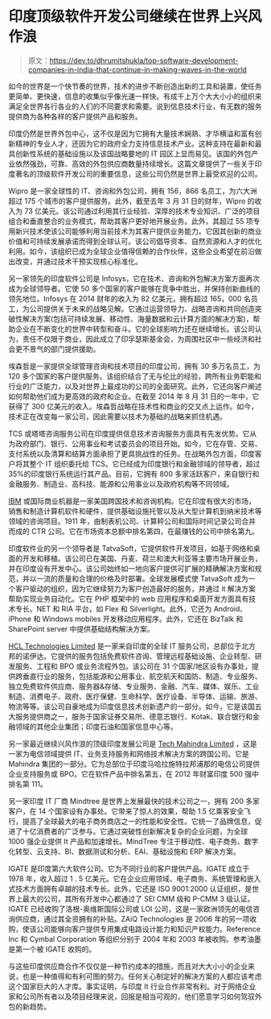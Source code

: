 # 印度顶级软件开发公司继续在世界上兴风作浪

> 原文：<https://dev.to/dhrumitshukla/top-software-development-companies-in-india-that-continue-in-making-waves-in-the-world>

如今的世界是一个快节奏的世界，技术的进步不断创造出新的工具和装置，使任务更简单、更快速，信息的收集似乎像光速一样快。有成千上万个大大小小的组织来满足全世界各行各业的人们的不同要求和需要。说到信息技术行业，有无数的服务提供商为各种各样的客户提供产品和服务。

印度仍然是世界外包中心，这不仅是因为它拥有大量技术娴熟、才华横溢和富有创新精神的专业人才，还因为它的政府全力支持信息技术产业。这种支持在最新和最具创新性系统的基础设施以及该国战略要地的 IT 园区上显而易见。该国的外包产业依然强劲，可靠、高效的外包供应商数量持续增长。这篇文章提供了一些关于印度著名的顶级软件开发公司的重要信息，这些公司仍然是世界上最受欢迎的公司。

Wipro 是一家全球性的 IT、咨询和外包公司，拥有 156，866 名员工，为六大洲超过 175 个城市的客户提供服务。此外，截至去年 3 月 31 日的财年，Wipro 的收入为 73 亿美元。该公司通过利用其行业经验、深厚的技术专业知识、广泛的项目组合和垂直整合的业务模式，帮助其客户更好地开展业务。此外，其超过 55 项专用新兴技术使该公司能够利用当前技术为其客户提供业务能力。它因其创新的商业价值和可持续发展承诺而得到全球认可。该公司倡导资本、自然资源和人才的优化利用。如今，该组织已成为全球企业值得信赖的合作伙伴，这些企业希望在前沿做出改变，并通过技术干预实现核心标准化。

另一家领先的印度软件公司是 Infosys，它在技术、咨询和外包解决方案方面再次成为全球领导者。它使 50 多个国家的客户能够在竞争中胜出，并保持创新曲线的领先地位。Infosys 在 2014 财年的收入为 82 亿美元，拥有超过 165，000 名员工，为公司提供关于未来的战略见解。它通过运营领导力、战略咨询和共同创造突破性解决方案(包括可持续发展、移动性、海量数据和云计算方面的解决方案)，帮助企业在不断变化的世界中转型和奋斗。它的全球影响力还在继续增长。该公司认为，责任不仅限于商业，因此成立了印孚瑟斯基金会，为周围社区中一些经济和社会更不景气的部门提供援助。

埃森哲是一家提供全球管理咨询和技术项目的印度公司，拥有 30 多万名员工，为 120 多个国家的客户提供服务。该组织结合了无与伦比的经验，跨所有业务职能和行业的广泛能力，以及对世界上最成功的公司的全面研究。此外，它还向客户阐述如何帮助他们成为更高效的政府和企业。在截至 2014 年 8 月 31 日的一年中，它获得了 300 亿美元的收入。埃森哲战略在技术性和商业的交叉点上运作。如今，技术正在改变每一家公司，因此需要以技术为基础的战略来抓住机遇。

TCS 或塔塔咨询服务公司在印度提供信息技术咨询服务方面具有先发优势。它从为政府部门、银行、公用事业和考试委员会的项目开始。如今，它在存管、交易、支付系统以及清算和结算方面承担了更具挑战性的任务。在战略外包方面，印度客户将其整个 IT 组织委托给 TCS。它已经成为印度银行和金融领域的领导者，超过 35%的印度银行系统运行其产品。目前，它拥有 800 多家活跃客户，来自银行和金融服务、制造业、高科技、能源和公用事业以及政府机构等不同领域。

[IBM](https://www.ibm.com/in-en/) 或国际商业机器是一家美国跨国技术和咨询机构。它在印度有很大的市场，销售和制造计算机软件和硬件，提供基础设施托管以及从大型计算机到纳米技术等领域的咨询项目。1911 年，由制表机公司、计算秤公司和国际时间记录公司合并而成的 CTR 公司。它在市场资本总额中排名第四，在最赚钱的公司中排名第九。

印度软件业的另一个领导者是 TatvaSoft，它提供软件开发项目，如基于网络和桌面的开发和移植。该公司已在美国、丹麦、荷兰和澳大利亚等主要市场开展业务，并在印度设有开发中心。该公司始终如一地向客户提供可扩展的精确解决方案和规范，并以一流的质量和合理的价格及时部署。全球发展模式使 TatvaSoft 成为一个客户驱动的组织，因为它继续努力为客户创造最好的服务，并通过 it 解决方案帮助实现业务自动化。它在 PHP 框架中的 web 应用程序和桌面开发方面具有技术专长。NET 和 RIA 平台，如 Flex 和 Silverlight。此外，它还为 Android、iPhone 和 Windows mobiles 开发移动应用程序。此外，它还在 BizTalk 和 SharePoint server 中提供基础结构解决方案。

[HCL Technologies Limited](https://www.hcltech.com/) 是一家来自印度的全球 IT 服务公司，总部位于北方邦的诺伊达。它提供的服务包括免费软件咨询、管理远程基础设施、企业转型、研发服务、工程和 BPO 或业务流程外包。该公司在 31 个国家/地区设有办事处，提供跨垂直行业的服务，包括能源和公用事业、航空航天和国防、制造、专业服务、独立免费软件供应商、服务器&存储、专业服务、金融、汽车、媒体、娱乐、工业制造、消费电子、政府、医疗保健、生命科学、医疗设备、半导体、运输、旅游、物流等等。该公司自豪地成为印度信息技术创新遗产的一部分。如今，它是该国五大服务提供商之一，服务于国家证券交易所、德意志银行、Kotak、联合银行和金融领域的其他企业集团；印度石油和国家信息中心等。

另一家最近继续兴风作浪的顶级印度发展公司是 [Tech Mahindra Limited](https://www.techmahindra.com/) ，这是一家为电信领域提供 IT、业务支持服务和网络技术解决方案的跨国公司。它是 Mahindra 集团的一部分。它为总部位于印度马哈拉施特拉邦浦那的电信公司提供企业支持服务或 BPO。它在软件产品中排名第五，在 2012 年财富印度 500 强中排名第 111。

另一家印度 IT 厂商 Mindtree 是世界上发展最快的技术公司之一，拥有 200 多家客户，在 14 个国家设有办事处。它带来了惊人的效果，帮助 1.5 亿乘客安全飞行，提高了全球最大的电子商务商店之一的性能和安全性。它统一了品牌信息，促进了十亿消费者的广泛参与。它通过突破性创新解决复杂的企业问题，为全球 1000 强企业提供 It 产品和加速增长。MindTree 专注于移动性、电子商务、数字化转型、云支持、BI、数据测试和分析、EAI、基础设施和 ERP 解决方案。

IGATE 是印度第六大软件公司。它为不同行业的客户提供产品。IGATE 成立于 1978 年，收入超过 1 . 5 亿美元。它在企业应用领域、电子商务、系统管理和嵌入式技术方面拥有卓越的技术专长。此外，它还是 ISO 9001:2000 认证组织，是世界上最大的公司，其所有开发中心都通过了 SEI CMM 级和 P-CMM 3 级认证。IGATE 已经收购了洛根-奥维斯国际公司或 LOI 公司，这是一家欧洲领先的电信咨询供应商，通过其全资拥有的补贴。ZAiQ Technologies 是 2006 年的另一项收购，使该公司能够向客户提供专用集成电路设计能力和知识产权能力。Reference Inc 和 Cymbal Corporation 等组织分别于 2004 年和 2003 年被收购。参考油墨是第一个被 IGATE 收购的。

与这些印度供应商合作不仅仅是一种节约成本的措施，而且对大大小小的企业来说，也是一种值得和有利可图的努力。任何关心制定好的解决方案的人都应该考虑这个国家巨大的人才库。事实证明，与印度 It 行业合作非常有利。对于网络企业家和公司所有者以及项目经理来说，回报是相当可观的，他们愿意学习如何驾驭外包的新趋势。